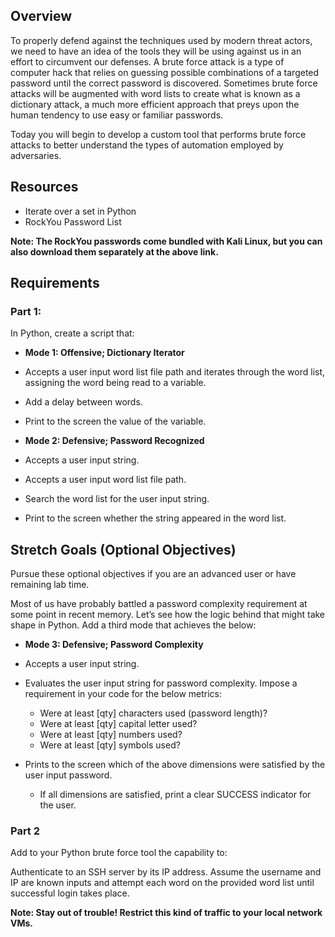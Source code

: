 ## Overview
To properly defend against the techniques used by modern threat actors, we need to have an idea of the tools they will be using against us in an effort to circumvent our defenses. A brute force attack is a type of computer hack that relies on guessing possible combinations of a targeted password until the correct password is discovered. Sometimes brute force attacks will be augmented with word lists to create what is known as a dictionary attack, a much more efficient approach that preys upon the human tendency to use easy or familiar passwords.

Today you will begin to develop a custom tool that performs brute force attacks to better understand the types of automation employed by adversaries.

## Resources
* Iterate over a set in Python
* RockYou Password List

__Note: The RockYou passwords come bundled with Kali Linux, but you can also download them separately at the above link.__

## Requirements

### Part 1:
In Python, create a script that:

* **Mode 1: Offensive; Dictionary Iterator**

* Accepts a user input word list file path and iterates through the word list, assigning the word being read to a variable.
* Add a delay between words.
* Print to the screen the value of the variable.

* **Mode 2: Defensive; Password Recognized**

* Accepts a user input string.
* Accepts a user input word list file path.
* Search the word list for the user input string.
* Print to the screen whether the string appeared in the word list.

## Stretch Goals (Optional Objectives)
Pursue these optional objectives if you are an advanced user or have remaining lab time.

Most of us have probably battled a password complexity requirement at some point in recent memory. Let’s see how the logic behind that might take shape in Python. Add a third mode that achieves the below:

* **Mode 3: Defensive; Password Complexity**

* Accepts a user input string.
* Evaluates the user input string for password complexity. Impose a requirement in your code for the below metrics:
    * Were at least [qty] characters used (password length)?
    * Were at least [qty] capital letter used?
    * Were at least [qty] numbers used?
    * Were at least [qty] symbols used?
* Prints to the screen which of the above dimensions were satisfied by the user input password.
    * If all dimensions are satisfied, print a clear SUCCESS indicator for the user.

### Part 2
Add to your Python brute force tool the capability to:

Authenticate to an SSH server by its IP address.
Assume the username and IP are known inputs and attempt each word on the provided word list until successful login takes place.

__Note: Stay out of trouble! Restrict this kind of traffic to your local network VMs.__
